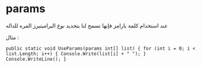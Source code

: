 # params
عند استخدام كلمة بارامز فإنها تسمح لنا بتحديد نوع البراميتيرز المره للداله

مثال :

`public static void UseParams(params int[] list)
    {
        for (int i = 0; i < list.Length; i++)
        {
            Console.Write(list[i] + " ");
        }
        Console.WriteLine();
    }`